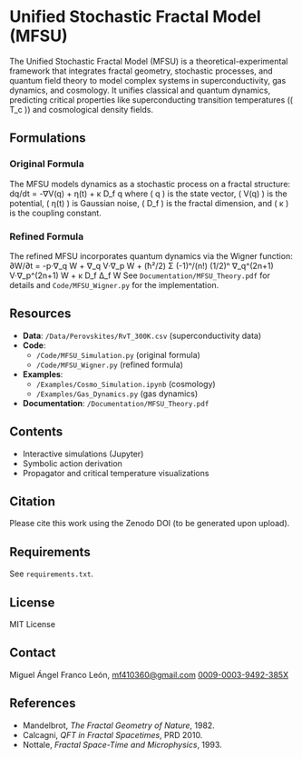 # Unified Stochastic Fractal Model (MFSU)

The Unified Stochastic Fractal Model (MFSU) is a theoretical-experimental framework that integrates fractal geometry, stochastic processes, and quantum field theory to model complex systems in superconductivity, gas dynamics, and cosmology. It unifies classical and quantum dynamics, predicting critical properties like superconducting transition temperatures (\( T_c \)) and cosmological density fields.

## Formulations
### Original Formula
The MFSU models dynamics as a stochastic process on a fractal structure:
dq/dt = -∇V(q) + η(t) + κ D_f q
where \( q \) is the state vector, \( V(q) \) is the potential, \( η(t) \) is Gaussian noise, \( D_f \) is the fractal dimension, and \( κ \) is the coupling constant.

### Refined Formula
The refined MFSU incorporates quantum dynamics via the Wigner function:
∂W/∂t = -p·∇_q W + ∇_q V·∇_p W + (ħ²/2) Σ (-1)ⁿ/(n!) (1/2)ⁿ ∇_q^(2n+1) V·∇_p^(2n+1) W + κ D_f Δ_f W
See `Documentation/MFSU_Theory.pdf` for details and `Code/MFSU_Wigner.py` for the implementation.

## Resources
- **Data**: `/Data/Perovskites/RvT_300K.csv` (superconductivity data)
- **Code**: 
  - `/Code/MFSU_Simulation.py` (original formula)
  - `/Code/MFSU_Wigner.py` (refined formula)
- **Examples**: 
  - `/Examples/Cosmo_Simulation.ipynb` (cosmology)
  - `/Examples/Gas_Dynamics.py` (gas dynamics)
- **Documentation**: `/Documentation/MFSU_Theory.pdf`
## Contents

- Interactive simulations (Jupyter)
- Symbolic action derivation
- Propagator and critical temperature visualizations

## Citation
Please cite this work using the Zenodo DOI (to be generated upon upload).

## Requirements

See `requirements.txt`.

## License
MIT License

## Contact
Miguel Ángel Franco León, mf410360@gmail.com [0009-0003-9492-385X](https://orcid.org/0009-0003-9492-385X)

## References

- Mandelbrot, *The Fractal Geometry of Nature*, 1982.
- Calcagni, *QFT in Fractal Spacetimes*, PRD 2010.
- Nottale, *Fractal Space-Time and Microphysics*, 1993.

